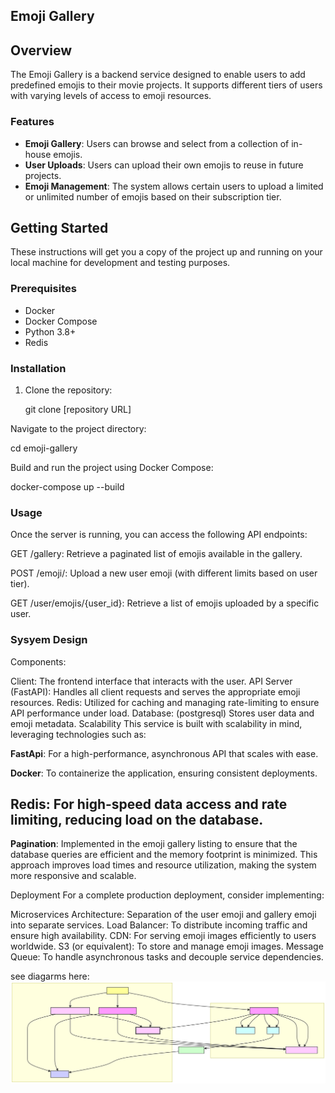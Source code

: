 ## Emoji Gallery
## Overview

The Emoji Gallery is a backend service designed to enable users to add predefined emojis to their movie projects. It supports different tiers of users with varying levels of access to emoji resources.

### Features

- **Emoji Gallery**: Users can browse and select from a collection of in-house emojis.
- **User Uploads**: Users can upload their own emojis to reuse in future projects.
- **Emoji Management**: The system allows certain users to upload a limited or unlimited number of emojis based on their subscription tier.

## Getting Started

These instructions will get you a copy of the project up and running on your local machine for development and testing purposes.

### Prerequisites

- Docker
- Docker Compose
- Python 3.8+
- Redis

### Installation

1. Clone the repository:


   git clone [repository URL]
   
Navigate to the project directory:

cd emoji-gallery

Build and run the project using Docker Compose:

docker-compose up --build

### Usage
Once the server is running, you can access the following API endpoints:

GET /gallery: Retrieve a paginated list of emojis available in the gallery.

POST /emoji/: Upload a new user emoji (with different limits based on user tier).

GET /user/emojis/{user_id}: Retrieve a list of emojis uploaded by a specific user.

### Sysyem Design

Components:

Client: The frontend interface that interacts with the user.
API Server (FastAPI): Handles all client requests and serves the appropriate emoji resources.
Redis: Utilized for caching and managing rate-limiting to ensure API performance under load.
Database: (postgresql) Stores user data and emoji metadata.
Scalability
This service is built with scalability in mind, leveraging technologies such as:

 **FastApi**: For a high-performance, asynchronous API that scales with ease.

 **Docker**: To containerize the application, ensuring consistent deployments.
 
 **Redis**: For high-speed data access and rate limiting, reducing load on the database.
-
 **Pagination**: Implemented in the emoji gallery listing to ensure that the database queries are efficient and the memory footprint is minimized. This approach improves load times and resource utilization, making the system more responsive and scalable.

Deployment
For a complete production deployment, consider implementing:

Microservices Architecture: Separation of the user emoji and gallery emoji into separate services.
Load Balancer: To distribute incoming traffic and ensure high availability.
CDN: For serving emoji images efficiently to users worldwide.
S3 (or equivalent): To store and manage emoji images.
Message Queue: To handle asynchronous tasks and decouple service dependencies.

see diagarms here:
![System Diagram](gallery_diagram.svg "System Design Diagram")
